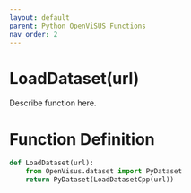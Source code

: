 ```yaml
---
layout: default
parent: Python OpenViSUS Functions
nav_order: 2
---
```


# LoadDataset(url)

Describe function here.

# Function Definition

```python
def LoadDataset(url):
	from OpenVisus.dataset import PyDataset
	return PyDataset(LoadDatasetCpp(url))
```